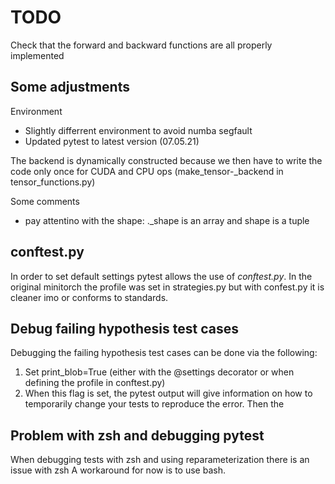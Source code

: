 # TODO

Check that the forward and backward functions are all properly implemented

## Some adjustments

Environment

- Slightly differrent environment to avoid numba segfault
- Updated pytest to latest version (07.05.21)

The backend is dynamically constructed because we then have to write the code only once
for CUDA and CPU ops (make_tensor-\_backend in tensor_functions.py)

Some comments

- pay attentino with the shape: .\_shape is an array and shape is a tuple

## conftest.py

In order to set default settings pytest allows the use of _conftest.py_.
In the original minitorch the profile was set in strategies.py but with confest.py
it is cleaner imo or conforms to standards.

## Debug failing hypothesis test cases

Debugging the failing hypothesis test cases can be done via the following:

1. Set print_blob=True (either with the @settings decorator or when defining the
   profile in conftest.py)
1. When this flag is set, the pytest output will give information on how to
   temporarily change your tests to reproduce the error. Then the

## Problem with zsh and debugging pytest

When debugging tests with zsh and using reparameterization there is an issue with zsh
A workaround for now is to use bash.
